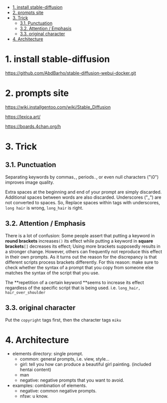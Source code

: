 - [1. install stable-diffusion](#1-install-stable-diffusion)
- [2. prompts site](#2-prompts-site)
- [3. Trick](#3-trick)
  - [3.1. Punctuation](#31-punctuation)
  - [3.2. Attention / Emphasis](#32-attention--emphasis)
  - [3.3. original character](#33-original-character)
- [4. Architecture](#4-architecture)

# 1. install stable-diffusion

<https://github.com/AbdBarho/stable-diffusion-webui-docker.git>

# 2. prompts site

<https://wiki.installgentoo.com/wiki/Stable_Diffusion>

<https://lexica.art/>

<https://boards.4chan.org/h>

# 3. Trick

## 3.1. Punctuation
Separating keywords by commas`,`, periods`.`, or even null characters ("\0") improves image quality.

Extra spaces at the beginning and end of your prompt are simply discarded. Additional spaces between words are also discarded. Underscores ("_") are not converted to spaces. So, Replace spaces within tags with underscores, `long hair` is wrong, `long_hair` is right.

## 3.2. Attention / Emphasis
There is a lot of confusion: Some people assert that putting a keyword in **round brackets** increases`()` its effect while putting a keyword in **square brackets**`[]` decreases its effect; Using more brackets supposedly results in a stronger change. However, others can frequently not reproduce this effect in their own prompts. As it turns out the reason for the discrepancy is that different scripts process brackets differently. For this reason: make sure to check whether the syntax of a prompt that you copy from someone else matches the syntax of the script that you use.


The **repetition of a certain keyword **seems to increase its effect regardless of the specific script that is being used. i.e. `long_hair, hair_over_shoulder`


## 3.3. original character

Put the `copyright` tags first, then the character tags `miku`

# 4. Architecture

- elements directory: single prompt.
  - common: general prompts, i.e. view, style...
  - girl: tell you how can produce a beautiful girl painting. (included hentai content)
  - man
  - negative: negative prompts that you want to avoid.
- examples: combination of elements.
  - negative: common negative prompts.
  - nfsw: u know.